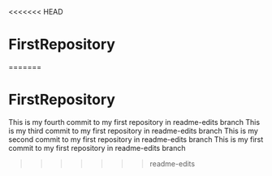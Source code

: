<<<<<<< HEAD
# FirstRepository
=======
# FirstRepository

This is my fourth commit to my first repository in readme-edits branch
This is my third commit to my first repository in readme-edits branch
This is my second commit to my first repository in readme-edits branch
This is my first commit to my first repository in readme-edits branch
>>>>>>> readme-edits
